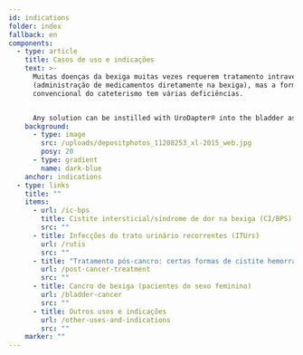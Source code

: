 ```yaml
---
id: indications
folder: index
fallback: en
components:
  - type: article
    title: Casos de uso e indicações
    text: >-
      Muitas doenças da bexiga muitas vezes requerem tratamento intravesical
      (administração de medicamentos diretamente na bexiga), mas a forma
      convencional do cateterismo tem várias deficiências.


      Any solution can be instilled with UroDapter® into the bladder assuming it has no adverse effect on the nearby tissues or organs. The device can be applied in the therapy of the following conditions:
    background:
      - type: image
        src: /uploads/depositphotos_11208253_xl-2015_web.jpg
        posy: 20
      - type: gradient
        name: dark-blue
    anchor: indications
  - type: links
    title: ""
    items:
      - url: /ic-bps
        title: Cistite intersticial/síndrome de dor na bexiga (CI/BPS)
        src: ""
      - title: Infecções do trato urinário recorrentes (ITUrs)
        url: /rutis
        src: ""
      - title: "Tratamento pós-cancro: certas formas de cistite hemorrágica (CHs)"
        url: /post-cancer-treatment
        src: ""
      - title: Cancro de bexiga (pacientes do sexo feminino)
        url: /bladder-cancer
        src: ""
      - title: Outros usos e indicações
        url: /other-uses-and-indications
        src: ""
    marker: ""
---
```

